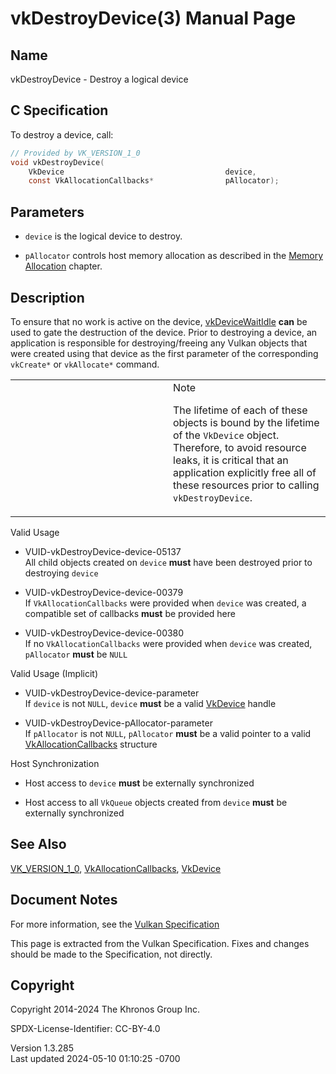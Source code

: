 # vkDestroyDevice(3) Manual Page

## Name

vkDestroyDevice - Destroy a logical device



## <a href="#_c_specification" class="anchor"></a>C Specification

To destroy a device, call:

``` c
// Provided by VK_VERSION_1_0
void vkDestroyDevice(
    VkDevice                                    device,
    const VkAllocationCallbacks*                pAllocator);
```

## <a href="#_parameters" class="anchor"></a>Parameters

- `device` is the logical device to destroy.

- `pAllocator` controls host memory allocation as described in the <a
  href="https://registry.khronos.org/vulkan/specs/1.3-extensions/html/vkspec.html#memory-allocation"
  target="_blank" rel="noopener">Memory Allocation</a> chapter.

## <a href="#_description" class="anchor"></a>Description

To ensure that no work is active on the device,
[vkDeviceWaitIdle](https://registry.khronos.org/vulkan/specs/1.3-extensions/man/html/vkDeviceWaitIdle.html) **can** be used to gate the
destruction of the device. Prior to destroying a device, an application
is responsible for destroying/freeing any Vulkan objects that were
created using that device as the first parameter of the corresponding
`vkCreate*` or `vkAllocate*` command.

<table>
<colgroup>
<col style="width: 50%" />
<col style="width: 50%" />
</colgroup>
<tbody>
<tr class="odd">
<td class="icon"><em></em></td>
<td class="content">Note
<p>The lifetime of each of these objects is bound by the lifetime of the
<code>VkDevice</code> object. Therefore, to avoid resource leaks, it is
critical that an application explicitly free all of these resources
prior to calling <code>vkDestroyDevice</code>.</p></td>
</tr>
</tbody>
</table>

Valid Usage

- <a href="#VUID-vkDestroyDevice-device-05137"
  id="VUID-vkDestroyDevice-device-05137"></a>
  VUID-vkDestroyDevice-device-05137  
  All child objects created on `device` **must** have been destroyed
  prior to destroying `device`

- <a href="#VUID-vkDestroyDevice-device-00379"
  id="VUID-vkDestroyDevice-device-00379"></a>
  VUID-vkDestroyDevice-device-00379  
  If `VkAllocationCallbacks` were provided when `device` was created, a
  compatible set of callbacks **must** be provided here

- <a href="#VUID-vkDestroyDevice-device-00380"
  id="VUID-vkDestroyDevice-device-00380"></a>
  VUID-vkDestroyDevice-device-00380  
  If no `VkAllocationCallbacks` were provided when `device` was created,
  `pAllocator` **must** be `NULL`

Valid Usage (Implicit)

- <a href="#VUID-vkDestroyDevice-device-parameter"
  id="VUID-vkDestroyDevice-device-parameter"></a>
  VUID-vkDestroyDevice-device-parameter  
  If `device` is not `NULL`, `device` **must** be a valid
  [VkDevice](https://registry.khronos.org/vulkan/specs/1.3-extensions/man/html/VkDevice.html) handle

- <a href="#VUID-vkDestroyDevice-pAllocator-parameter"
  id="VUID-vkDestroyDevice-pAllocator-parameter"></a>
  VUID-vkDestroyDevice-pAllocator-parameter  
  If `pAllocator` is not `NULL`, `pAllocator` **must** be a valid
  pointer to a valid [VkAllocationCallbacks](https://registry.khronos.org/vulkan/specs/1.3-extensions/man/html/VkAllocationCallbacks.html)
  structure

Host Synchronization

- Host access to `device` **must** be externally synchronized

- Host access to all `VkQueue` objects created from `device` **must** be
  externally synchronized

## <a href="#_see_also" class="anchor"></a>See Also

[VK_VERSION_1_0](https://registry.khronos.org/vulkan/specs/1.3-extensions/man/html/VK_VERSION_1_0.html),
[VkAllocationCallbacks](https://registry.khronos.org/vulkan/specs/1.3-extensions/man/html/VkAllocationCallbacks.html),
[VkDevice](https://registry.khronos.org/vulkan/specs/1.3-extensions/man/html/VkDevice.html)

## <a href="#_document_notes" class="anchor"></a>Document Notes

For more information, see the <a
href="https://registry.khronos.org/vulkan/specs/1.3-extensions/html/vkspec.html#vkDestroyDevice"
target="_blank" rel="noopener">Vulkan Specification</a>

This page is extracted from the Vulkan Specification. Fixes and changes
should be made to the Specification, not directly.

## <a href="#_copyright" class="anchor"></a>Copyright

Copyright 2014-2024 The Khronos Group Inc.

SPDX-License-Identifier: CC-BY-4.0

Version 1.3.285  
Last updated 2024-05-10 01:10:25 -0700
